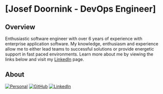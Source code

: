 # [Josef Doornink - DevOps Engineer]

## Overview
Enthusiastic software engineer with over 6 years of experience with enterprise application software.
My knowledge, enthusiasm and experience allow me to either lead teams to successful solutions or provide energetic support in fast paced environments.
Learn more about me by viewing the links below and visit my [LinkedIn](https://www.linkedin.com/in/josefdoornink/) page.
## About

[![Personal](https://img.shields.io/badge/license-MIT-blue.svg)](https://jdoornink.github.io/)
[![GitHub](https://img.shields.io/npm/v/startbootstrap-freelancer.svg)](https://github.com/JDoornink)
[![LinkedIn](https://www.linkedin.com/in/josefdoornink/)](https://travis-ci.org/BlackrockDigital/startbootstrap-freelancer)
